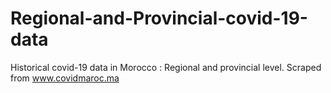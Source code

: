 # Regional-and-Provincial-covid-19-data
Historical covid-19 data in Morocco : Regional and provincial level. Scraped from www.covidmaroc.ma
